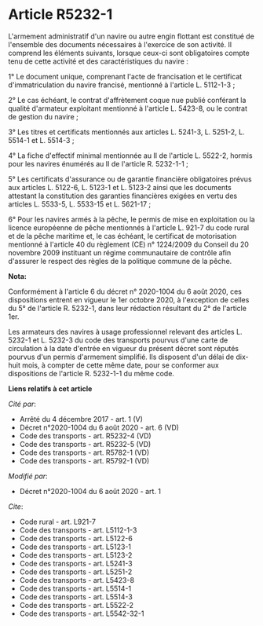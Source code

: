 # Article R5232-1

L'armement administratif d'un navire ou autre engin flottant est constitué de l'ensemble des documents nécessaires à
l'exercice de son activité. Il comprend les éléments suivants, lorsque ceux-ci sont obligatoires compte tenu de cette
activité et des caractéristiques du navire :

1° Le document unique, comprenant l'acte de francisation et le certificat d'immatriculation du navire francisé, mentionné à
l'article L. 5112-1-3 ;

2° Le cas échéant, le contrat d'affrètement coque nue publié conférant la qualité d'armateur exploitant mentionné à l'article
L. 5423-8, ou le contrat de gestion du navire ;

3° Les titres et certificats mentionnés aux articles L. 5241-3, L. 5251-2, L. 5514-1 et L. 5514-3 ;

4° La fiche d'effectif minimal mentionnée au II de l'article L. 5522-2, hormis pour les navires énumérés au II de l'article
R. 5232-1-1 ;

5° Les certificats d'assurance ou de garantie financière obligatoires prévus aux articles L. 5122-6, L. 5123-1 et L. 5123-2
ainsi que les documents attestant la constitution des garanties financières exigées en vertu des articles L. 5533-5, L.
5533-15 et L. 5621-17 ;

6° Pour les navires armés à la pêche, le permis de mise en exploitation ou la licence européenne de pêche mentionnés à
l'article L. 921-7 du code rural et de la pêche maritime et, le cas échéant, le certificat de motorisation mentionné à
l'article 40 du règlement (CE) n° 1224/2009 du Conseil du 20 novembre 2009 instituant un régime communautaire de contrôle
afin d'assurer le respect des règles de la politique commune de la pêche.

**Nota:**

Conformément à l'article 6 du décret n° 2020-1004 du 6 août 2020, ces dispositions entrent en vigueur le 1er octobre 2020, à
l'exception de celles du 5° de l'article R. 5232-1, dans leur rédaction résultant du 2° de l'article 1er.

Les armateurs des navires à usage professionnel relevant des articles L. 5232-1 et L. 5232-3 du code des transports pourvus
d'une carte de circulation à la date d'entrée en vigueur du présent décret sont réputés pourvus d'un permis d'armement
simplifié. Ils disposent d'un délai de dix-huit mois, à compter de cette même date, pour se conformer aux dispositions de
l'article R. 5232-1-1 du même code.

**Liens relatifs à cet article**

_Cité par_:

  - Arrêté du 4 décembre 2017 - art. 1 (V)
  - Décret n°2020-1004 du 6 août 2020 - art. 6 (VD)
  - Code des transports - art. R5232-4 (VD)
  - Code des transports - art. R5232-5 (VD)
  - Code des transports - art. R5782-1 (VD)
  - Code des transports - art. R5792-1 (VD)

_Modifié par_:

  - Décret n°2020-1004 du 6 août 2020 - art. 1

_Cite_:

  - Code rural - art. L921-7
  - Code des transports - art. L5112-1-3
  - Code des transports - art. L5122-6
  - Code des transports - art. L5123-1
  - Code des transports - art. L5123-2
  - Code des transports - art. L5241-3
  - Code des transports - art. L5251-2
  - Code des transports - art. L5423-8
  - Code des transports - art. L5514-1
  - Code des transports - art. L5514-3
  - Code des transports - art. L5522-2
  - Code des transports - art. L5542-32-1
